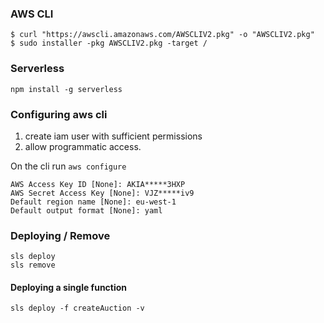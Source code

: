 ### AWS CLI

```
$ curl "https://awscli.amazonaws.com/AWSCLIV2.pkg" -o "AWSCLIV2.pkg"
$ sudo installer -pkg AWSCLIV2.pkg -target /
```

### Serverless

```
npm install -g serverless
```

### Configuring aws cli

1. create iam user with sufficient permissions
2. allow programmatic access.

On the cli run `aws configure`

```
AWS Access Key ID [None]: AKIA*****3HXP
AWS Secret Access Key [None]: VJZ*****iv9
Default region name [None]: eu-west-1
Default output format [None]: yaml
```

### Deploying / Remove 

```
sls deploy
sls remove
```

#### Deploying a single function

```
sls deploy -f createAuction -v
```